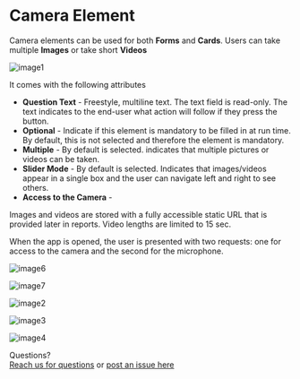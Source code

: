 # Camera Element

Camera elements can be used for both **Forms** and **Cards**. Users can take multiple **Images** or take short **Videos**

![image1](../../../../images/cards/elements/camera/camera1.png)

It comes with the following attributes


- **Question Text** - Freestyle, multiline text. The text field is read-only. The text indicates to the end-user what action will follow if they press the button.
- **Optional** - Indicate if this element is mandatory to be filled in at run time. By default, this is not selected and therefore the element is mandatory.
- **Multiple** - By default is selected. indicates that multiple pictures or videos can be taken.
- **Slider Mode** - By default is selected. Indicates that images/videos appear in a single box and the user can navigate left and right to see others.
- **Access to the Camera** -

Images and videos are stored with a fully accessible static URL that is provided later in reports.
Video lengths are limited to 15 sec.

When the app is opened, the user is presented with two requests: one for access to the camera and the second for the microphone.


![image6](../../../../images/cards/elements/camera/cam.png)

![image7](../../../../images/cards/elements/camera/camera7.jpg)


![image2](../../../../images/cards/elements/camera/camera2.jpg)

![image3](../../../../images/cards/elements/camera/camera3.jpg)

![image4](../../../../images/cards/elements/camera/camera4.jpg)


Questions? <br>  <a href="https://www.acenji.com/contact" target="_blank" rel="noopener">Reach us for questions</a>   or <a href="https://github.com/acenji/acenji-help/issues" target="_blank" rel="noopener">post an issue here</a>
 











